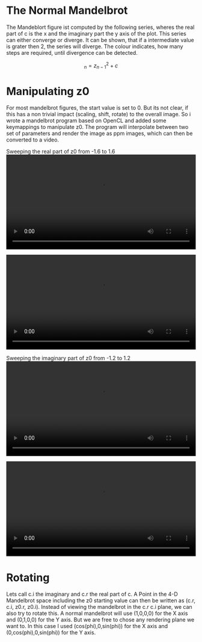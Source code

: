 
# The Normal Mandelbrot
The Mandeblort figure ist computed by the following series, wheres the real part of c is the x and the imaginary part the y axis of the plot.
This series can either converge or diverge.
It can be shown, that if a intermediate value is grater then 2, the series will diverge.
The colour indicates, how many steps are required, until divergence can be detected.

$$ _n=z_{n-1}^2 + c $$

# Manipulating z0

For most mandelbrot figures, the start value is set to 0.
But its not clear, if this has a non trivial impact (scaling, shift, rotate) to the overall image.
So i wrote a mandelbrot program based on OpenCL and added some keymappings to manipulate z0.
The program will interpolate between two set of parameters and render the image as ppm images, which can then be converted to a video.

Sweeping the real part of z0 from -1.6 to 1.6
<video width="100%" controls>
  <source src="vid/z0r-1.6.mp4" type="video/mp4">
  Your browser does not support the video tag.
</video>

<video width="100%" controls>
  <source src="vid/z0r-closeup.mp4" type="video/mp4">
  Your browser does not support the video tag.
</video>

Sweeping the imaginary part of z0 from -1.2 to 1.2
<video width="100%" controls>
  <source src="vid/z0i-1.2.mp4" type="video/mp4">
  Your browser does not support the video tag.
</video>

<video width="100%" controls>
  <source src="vid/z0i-closeup.mp4" type="video/mp4">
  Your browser does not support the video tag.
</video>

# Rotating

Lets call c.i the imaginary and c.r the real part of c.
A Point in the 4-D Mandelbrot space including the z0 starting value can then be written as (c.r, c.i, z0.r, z0.i).
Instead of viewing the mandelbrot in the c.r c.i plane, we can also try to rotate this.
A normal mandelbrot will use (1,0,0,0) for the X axis and (0,1,0,0) for the Y axis.
But we are free to chose any rendering plane we want to.
In this case I used (cos(phi),0,sin(phi)) for the X axis and (0,cos(phi),0,sin(phi)) for the Y axis.
